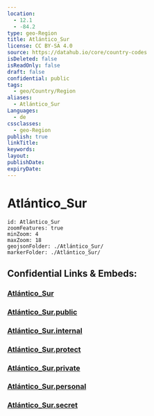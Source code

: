 ```yaml
---
location:
  - 12.1
  - -84.2
type: geo-Region
title: Atlántico_Sur
license: CC BY-SA 4.0
source: https://datahub.io/core/country-codes
isDeleted: false
isReadOnly: false
draft: false
confidential: public
tags:
  - geo/Country/Region
aliases:
  - Atlántico_Sur
Languages:
  - de
cssclasses:
  - geo-Region
publish: true
linkTitle:
keywords:
layout:
publishDate:
expiryDate:
---
```


# Atlántico_Sur

```leaflet
id: Atlántico_Sur
zoomFeatures: true 
minZoom: 4 
maxZoom: 18
geojsonFolder: ./Atlántico_Sur/
markerFolder: ./Atlántico_Sur/
```


## Confidential Links & Embeds: 

### [Atlántico_Sur](/_Standards/Earth/Continent/America~Central/Nicaragua/departments~Nicaragua/Atlántico_Sur.md) 

### [Atlántico_Sur.public](/_public/Earth/Continent/America~Central/Nicaragua/departments~Nicaragua/Atlántico_Sur.public.md) 

### [Atlántico_Sur.internal](/_internal/Earth/Continent/America~Central/Nicaragua/departments~Nicaragua/Atlántico_Sur.internal.md) 

### [Atlántico_Sur.protect](/_protect/Earth/Continent/America~Central/Nicaragua/departments~Nicaragua/Atlántico_Sur.protect.md) 

### [Atlántico_Sur.private](/_private/Earth/Continent/America~Central/Nicaragua/departments~Nicaragua/Atlántico_Sur.private.md) 

### [Atlántico_Sur.personal](/_personal/Earth/Continent/America~Central/Nicaragua/departments~Nicaragua/Atlántico_Sur.personal.md) 

### [Atlántico_Sur.secret](/_secret/Earth/Continent/America~Central/Nicaragua/departments~Nicaragua/Atlántico_Sur.secret.md)

